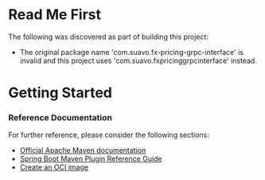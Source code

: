 # Read Me First
The following was discovered as part of building this project:

* The original package name 'com.suavo.fx-pricing-grpc-interface' is invalid and this project uses 'com.suavo.fxpricinggrpcinterface' instead.

# Getting Started

### Reference Documentation
For further reference, please consider the following sections:

* [Official Apache Maven documentation](https://maven.apache.org/guides/index.html)
* [Spring Boot Maven Plugin Reference Guide](https://docs.spring.io/spring-boot/docs/2.7.3/maven-plugin/reference/html/)
* [Create an OCI image](https://docs.spring.io/spring-boot/docs/2.7.3/maven-plugin/reference/html/#build-image)

